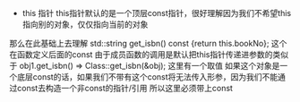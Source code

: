 * this 指针
this指针默认的是一个顶层const指针，很好理解因为我们不希望this指向别的对象，仅仅指向当前的对象

那么在此基础上去理解 
std::string get_isbn() const {return this.bookNo};
这个在函数定义后面的const 由于成员函数的调用是默认把this指针传递进参数的类似于 obj1.get_isbn() => Class::get_isbn(&obj); 这里有一个取值
如果这个对象是一个底层const的话，如果我们不带有这个const将无法传入形参，因为我们不能通过const去构造一个非const的指针/引用 所以这里必须带上const